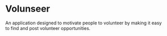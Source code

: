 # Volunseer
An application designed to motivate people to volunteer by making it easy to find and post volunteer opportunities.